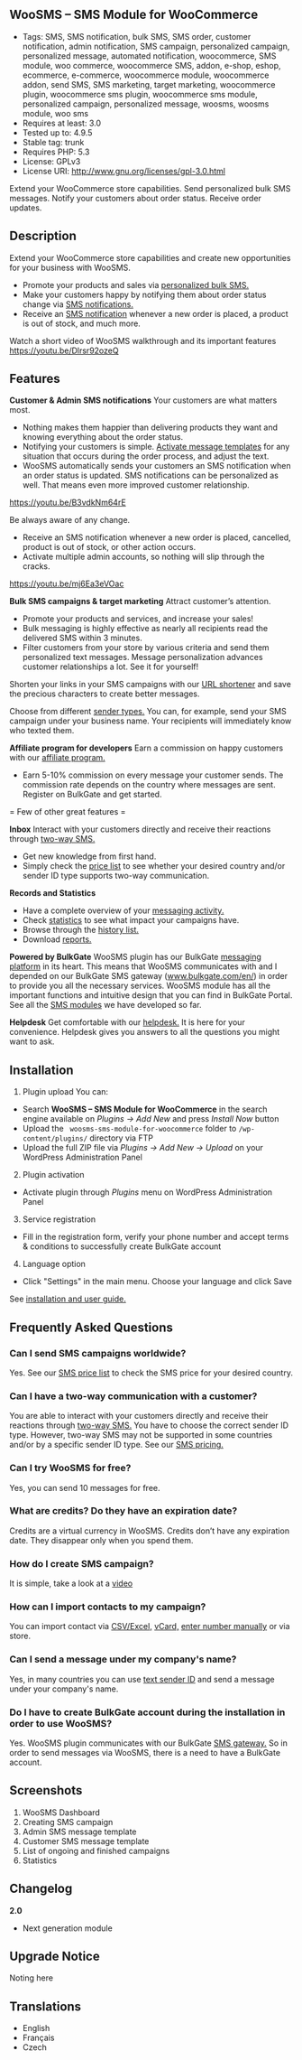 ## WooSMS – SMS Module for WooCommerce
- Tags: SMS, SMS notification, bulk SMS, SMS order, customer notification, admin notification, SMS campaign, personalized campaign, personalized message, automated notification, woocommerce, SMS module, woo commerce, woocommerce SMS, addon, e-shop, eshop, ecommerce, e-commerce, woocommerce module, woocommerce addon, send SMS, SMS marketing, target marketing, woocommerce plugin, woocommerce sms plugin, woocommerce sms module, personalized campaign, personalized message, woosms, woosms module, woo sms
- Requires at least: 3.0
- Tested up to: 4.9.5
- Stable tag: trunk
- Requires PHP: 5.3
- License: GPLv3
- License URI: http://www.gnu.org/licenses/gpl-3.0.html

Extend your WooCommerce store capabilities. Send personalized bulk SMS messages. Notify your customers about order status. Receive order updates.


## Description

Extend your WooCommerce store capabilities and create new opportunities for your business with WooSMS. 
* Promote your products and sales via [personalized bulk SMS.](https://www.bulkgate.com/en/solutions/sms#bulk-sms) 
* Make your customers happy by notifying them about order status change via [SMS notifications.](https://www.bulkgate.com/en/sms-module#customer-sms-notification) 
* Receive an [SMS notification](https://www.bulkgate.com/en/sms-module#admin-sms-notification) whenever a new order is placed, a product is out of stock, and much more.

Watch a short video of WooSMS walkthrough and its important features
https://youtu.be/Dlrsr92ozeQ

## Features

**Customer & Admin SMS notifications**
Your customers are what matters most. 
* Nothing makes them happier than delivering products they want and knowing everything about the order status. 
* Notifying your customers is simple. [Activate message templates](https://help.bulkgate.com/docs/en/customer-sms.html) for any situation that occurs during the order process, and adjust the text. 
* WooSMS automatically sends your customers an SMS notification when an order status is updated. SMS notifications can be personalized as well. That means even more improved customer relationship.


https://youtu.be/B3vdkNm64rE

Be always aware of any change. 
* Receive an SMS notification whenever a new order is placed, cancelled, product is out of stock, or other action occurs. 
* Activate multiple admin accounts, so nothing will slip through the cracks.

https://youtu.be/mj6Ea3eVOac

**Bulk SMS campaigns & target marketing**
Attract customer’s attention. 
* Promote your products and services, and increase your sales!
* Bulk messaging is highly effective as nearly all recipients read the delivered SMS within 3 minutes. 
* Filter customers from your store by various criteria and send them personalized text messages. Message personalization advances customer relationships a lot. See it for yourself!

Shorten your links in your SMS campaigns with our [URL shortener](https://www.bulkgate.com/en/sms-portal/#url-shortener) and save the precious characters to create better messages.  

Choose from different [sender types.](https://help.bulkgate.com/docs/en/sender-type.html) You can, for example, send your SMS campaign under your business name. Your recipients will immediately know who texted them.


**Affiliate program for developers**
Earn a commission on happy customers with our [affiliate program.](https://www.bulkgate.com/en/developers/affiliate-program/) 
* Earn 5-10% commission on every message your customer sends. The commission rate depends on the country where messages are sent. Register on BulkGate and get started.

= Few of other great features =

**Inbox**
Interact with your customers directly and receive their reactions through [two-way SMS.](https://www.bulkgate.com/en/solutions/two-way-sms/) 
* Get new knowledge from first hand. 
* Simply check the [price list](https://www.bulkgate.com/en/sms-price) to see whether your desired country and/or sender ID type supports two-way communication.

**Records and Statistics**
* Have a complete overview of your [messaging activity.](https://help.bulkgate.com/docs/en/campaigns.html) 
* Check [statistics](https://help.bulkgate.com/docs/en/statistics.html) to see what impact your campaigns have. 
* Browse through the [history list.](https://help.bulkgate.com/docs/en/history.html) 
* Download [reports.](https://help.bulkgate.com/docs/en/reports.html)

**Powered by BulkGate**
WooSMS plugin has our BulkGate [messaging platform](https://www.bulkgate.com/en/sms-portal) in its heart. This means that WooSMS communicates with and I depended on our BulkGate SMS gateway (www.bulkgate.com/en/) in order to provide you all the necessary services. WooSMS module has all the important functions and intuitive design that you can find in BulkGate Portal. See all the [SMS modules](https://www.bulkgate.com/en/sms-module/) we have developed so far.

**Helpdesk**
Get comfortable with our [helpdesk.](https://help.bulkgate.com/) It is here for your convenience. Helpdesk gives you answers to all the questions you might want to ask.


## Installation
1. Plugin upload
You can:
 * Search **WooSMS – SMS Module for WooCommerce** in the search engine available on *Plugins -> Add New* and press *Install Now* button
 * Upload the ` woosms-sms-module-for-woocommerce` folder to `/wp-content/plugins/` directory via FTP
 * Upload the full ZIP file via *Plugins -> Add New -> Upload* on your WordPress Administration Panel
 2. Plugin activation
 * Activate plugin through *Plugins* menu on WordPress Administration Panel
3. Service registration
 * Fill in the registration form, verify your phone number and accept terms & conditions to successfully create BulkGate account
4. Language option
 * Click "Settings" in the main menu. Choose your language and click Save

See [installation and user guide.](https://help.bulkgate.com/docs/en/woosms-module-installation.html)


## Frequently Asked Questions

### Can I send SMS campaigns worldwide? 

Yes. See our [SMS price list](https://www.bulkgate.com/en/sms-price/) to check the SMS price for your desired country.

### Can I have a two-way communication with a customer?

You are able to interact with your customers directly and receive their reactions through [two-way SMS.](https://www.bulkgate.com/en/solutions/two-way-sms/) You have to choose the correct sender ID type. However, two-way SMS may not be supported in some countries and/or by a specific sender ID type. See our [SMS pricing.](https://www.bulkgate.com/en/sms-price)

### Can I try WooSMS for free?

Yes, you can send 10 messages for free.

### What are credits? Do they have an expiration date?

Credits are a virtual currency in WooSMS. Credits don’t have any expiration date. They disappear only when you spend them.

### How do I create SMS campaign?

It is simple, take a look at a [video](https://help.bulkgate.com/docs/en/creating-sms-campaign.html#how-do-i-create-sms-campaign)

### How can I import contacts to my campaign? 

You can import contact via [CSV/Excel,](https://help.bulkgate.com/docs/en/importing-contacts-to-campaign-via-csv-excel.html) [vCard,](https://help.bulkgate.com/docs/en/importing-contacts-to-campaign-via-vcard.html) [enter number manually](https://help.bulkgate.com/docs/en/importing-contacts-to-campaign-via-enter-number.html) or via store.

### Can I send a message under my company's name?

Yes, in many countries you can use [text sender ID](https://help.bulkgate.com/docs/en/sender-type.html) and send a message under your company's name.
### Do I have to create BulkGate account during the installation in order to use WooSMS?

Yes. WooSMS plugin communicates with our BulkGate [SMS gateway.](https://www.bulkgate.com/en/) So in order to send messages via WooSMS, there is a need to have a BulkGate account.


## Screenshots

1. WooSMS Dashboard
2. Creating SMS campaign
3. Admin SMS message template
4. Customer SMS message template
5. List of ongoing and finished campaigns
6. Statistics

## Changelog

**2.0**
* Next generation module

## Upgrade Notice

Noting here


## Translations 

- English 
- Français
- Czech
